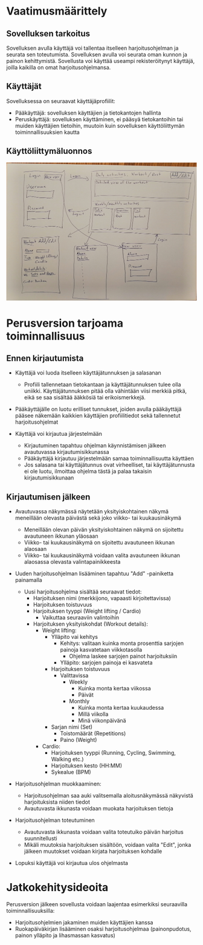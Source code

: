 # **Vaatimusmäärittely**

## **Sovelluksen tarkoitus**

Sovelluksen avulla käyttäjä voi tallentaa itselleen harjoitusohjelman ja seurata sen toteutumista. Sovelluksen avulla voi seurata oman kunnon ja painon kehittymistä. Sovellusta voi käyttää useampi rekisteröitynyt käyttäjä, joilla kaikilla on omat harjoitusohjelmansa.

## Käyttäjät

Sovelluksessa on seuraavat käyttäjäprofiilit:

- Pääkäyttäjä: sovelluksen käyttäjien ja tietokantojen hallinta
- Peruskäyttäjä: sovelluksen käyttäminen, ei pääsyä tietokantoihin tai muiden käyttäjien tietoihin, muutoin kuin sovelluksen käyttöliittymän toiminnallisuuksien kautta

## Käyttöliittymäluonnos

![Käyttöliittymäluonnos](https://github.com/vtonteri/ot-harjoitustyo/blob/main/python-exercise-diary/dokumentaatio/kayttoliittymaluonnos.jpg)

# Perusversion tarjoama toiminnallisuus

## Ennen kirjautumista

- Käyttäjä voi luoda itselleen käyttäjätunnuksen ja salasanan
    - Profiili tallennetaan tietokantaan ja käyttäjätunnuksen tulee olla uniikki. Käyttäjätunnuksen pitää olla vähintään viisi merkkiä pitkä, eikä se saa sisältää ääkkösiä tai erikoismerkkejä.
- Pääkäyttäjälle on luotu erilliset tunnukset, joiden avulla pääkäyttäjä pääsee näkemään kaikkien käyttäjien profiilitiedot sekä tallennetut harjoitusohjelmat

- Käyttäjä voi kirjautua järjestelmään
    - Kirjautuminen tapahtuu ohjelman käynnistämisen jälkeen avautuvassa kirjautumisikkunassa
    - Pääkäyttäjä kirjautuu järjestelmään samaa toiminnallisuutta käyttäen
    - Jos salasana tai käyttäjätunnus ovat virheelliset, tai käyttäjätunnusta ei ole luotu, ilmoittaa ohjelma tästä ja palaa takaisin kirjautumisikkunaan

## Kirjautumisen jälkeen

- Avautuvassa näkymässä näytetään yksityiskohtainen näkymä meneillään olevasta päivästä sekä joko viikko- tai kuukausinäkymä
    - Meneillään olevan päivän yksityiskohtainen näkymä on sijoitettu avautuneen ikkunan yläosaan
    - Viikko- tai kuukausinäkymä on sijoitettu avautuneen ikkunan alaosaan
    - Viikko- tai kuukausinäkymä voidaan valita avautuneen ikkunan alaosassa olevasta valintapainikkeesta
- Uuden harjoitusohjelman lisääminen tapahtuu "Add" -painiketta painamalla
    - Uusi harjoitusohjelma sisältää seuraavat tiedot:
        - Harjoituksen nimi (merkkijono, vapaasti kirjoitettavissa)
        - Harjoituksen toistuvuus
        - Harjoituksen tyyppi (Weight lifting / Cardio)
            - Vaikuttaa seuraaviin valintoihin
        - Harjoituksen yksityiskohdat (Workout details):
            - Weight lifting:
                - Ylläpito vai kehitys
                    - Kehitys: valitaan kuinka monta prosenttia sarjojen painoja kasvatetaan viikkotasolla
                        - Ohjelma laskee sarjojen painot harjoituksiin
                    - Ylläpito: sarjojen painoja ei kasvateta
                - Harjoituksen toistuvuus
                    - Valittavissa
                        - Weekly
                            - Kuinka monta kertaa viikossa
                            - Päivät
                        - Monthly
                            - Kuinka monta kertaa kuukaudessa
                            - Millä viikolla
                            - Minä viikonpäivänä
                - Sarjan nimi (Set) 
                    - Toistomäärät (Repetitions)
                    - Paino (Weight)
            - Cardio:
                - Harjoituksen tyyppi (Running, Cycling, Swimming, Walking etc.)
                - Harjoituksen kesto (HH:MM)
                - Sykealue (BPM)
- Harjoitusohjelman muokkaaminen:
    - Harjoitusohjelman saa auki valitsemalla aloitusnäkymässä näkyvistä harjoituksista niiden tiedot
    - Avautuvasta ikkunasta voidaan muokata harjoituksen tietoja

- Harjoitusohjelman toteutuminen
    - Avautuvasta ikkunasta voidaan valita toteutuiko päivän harjoitus suunnitellusti
    - Mikäli muutoksia harjoituksen sisältöön, voidaan valita "Edit", jonka jälkeen muutokset voidaan kirjata harjoituksen kohdalle

- Lopuksi käyttäjä voi kirjautua ulos ohjelmasta

# **Jatkokehitysideoita**

Perusversion jälkeen sovellusta voidaan laajentaa esimerkiksi seuraavilla toiminnallisuuksilla:

- Harjoitusohjelmien jakaminen muiden käyttäjien kanssa
- Ruokapäiväkirjan lisääminen osaksi harjoitusohjelmaa (painonpudotus, painon ylläpito ja lihasmassan kasvatus)

